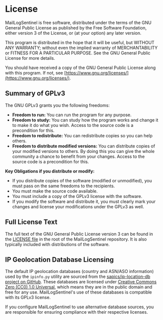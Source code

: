 # License

MailLogSentinel is free software, distributed under the terms of the GNU General Public License as published by the Free Software Foundation, either version 3 of the License, or (at your option) any later version.

This program is distributed in the hope that it will be useful, but WITHOUT ANY WARRANTY; without even the implied warranty of MERCHANTABILITY or FITNESS FOR A PARTICULAR PURPOSE. See the GNU General Public License for more details.

You should have received a copy of the GNU General Public License along with this program. If not, see [https://www.gnu.org/licenses/](https://www.gnu.org/licenses/).

## Summary of GPLv3

The GNU GPLv3 grants you the following freedoms:

*   **Freedom to run:** You can run the program for any purpose.
*   **Freedom to study:** You can study how the program works and change it to make it do what you wish. Access to the source code is a precondition for this.
*   **Freedom to redistribute:** You can redistribute copies so you can help others.
*   **Freedom to distribute modified versions:** You can distribute copies of your modified versions to others. By doing this you can give the whole community a chance to benefit from your changes. Access to the source code is a precondition for this.

**Key Obligations if you distribute or modify:**

*   If you distribute copies of the software (modified or unmodified), you must pass on the same freedoms to the recipients.
*   You must make the source code available.
*   You must include a copy of the GPLv3 license with the software.
*   If you modify the software and distribute it, you must clearly mark your changes and license your modifications under the GPLv3 as well.

## Full License Text

The full text of the GNU General Public License version 3 can be found in the [LICENSE file](https://github.com/monozoide/MailLogSentinel/blob/main/LICENSE) in the root of the MailLogSentinel repository. It is also typically included with distributions of the software.

## IP Geolocation Database Licensing

The default IP geolocation databases (country and ASN/ASO information) used by the `ipinfo.py` utility are sourced from the [sapics/ip-location-db project on GitHub](https://github.com/sapics/ip-location-db). These databases are licensed under [Creative Commons Zero (CC0) 1.0 Universal](https://creativecommons.org/publicdomain/zero/1.0/deed), which means they are in the public domain and free for any use. MailLogSentinel's use of these databases is compatible with its GPLv3 license.

If you configure MailLogSentinel to use alternative database sources, you are responsible for ensuring compliance with their respective licenses.
